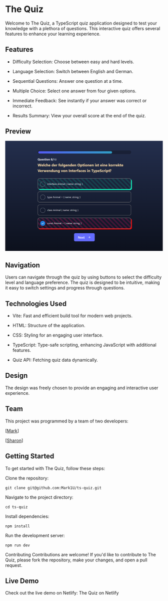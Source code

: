 # The Quiz

Welcome to The Quiz, a TypeScript quiz application designed to test your knowledge with a plethora of questions. This interactive quiz offers several features to enhance your learning experience.

## Features

- Difficulty Selection: Choose between easy and hard levels.

- Language Selection: Switch between English and German.

- Sequential Questions: Answer one question at a time.

- Multiple Choice: Select one answer from four given options.

- Immediate Feedback: See instantly if your answer was correct or incorrect.

- Results Summary: View your overall score at the end of the quiz.

## Preview

![screenshot](./public/screenshot.png)

## Navigation

Users can navigate through the quiz by using buttons to select the difficulty level and language preference. The quiz is designed to be intuitive, making it easy to switch settings and progress through questions.

## Technologies Used

- Vite: Fast and efficient build tool for modern web projects.

- HTML: Structure of the application.

- CSS: Styling for an engaging user interface.

- TypeScript: Type-safe scripting, enhancing JavaScript with additional features.

- Quiz API: Fetching quiz data dynamically.

## Design

The design was freely chosen to provide an engaging and interactive user experience.

## Team

This project was programmed by a team of two developers:

[[Mark](https://github.com/Mark1U)]

[[Sharon](https://github.com/sharonVko)]

## Getting Started

To get started with The Quiz, follow these steps:

Clone the repository:

```
git clone git@github.com:Mark1U/ts-quiz.git
```

Navigate to the project directory:

```
cd ts-quiz
```

Install dependencies:

```
npm install
```

Run the development server:

```
npm run dev
```

Contributing
Contributions are welcome! If you'd like to contribute to The Quiz, please fork the repository, make your changes, and open a pull request.

## Live Demo

Check out the live demo on Netlify: The Quiz on Netlify
